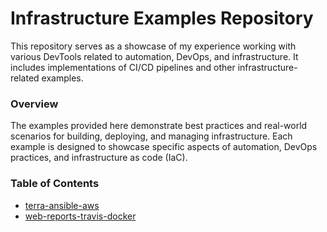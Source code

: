 # Infrastructure Examples Repository
This repository serves as a showcase of my experience working with various DevTools related to automation, DevOps, and infrastructure. It includes implementations of CI/CD pipelines and other infrastructure-related examples.

### Overview
The examples provided here demonstrate best practices and real-world scenarios for building, deploying, and managing infrastructure. Each example is designed to showcase specific aspects of automation, DevOps practices, and infrastructure as code (IaC).

### Table of Contents
- [terra-ansible-aws](https://github.com/griffin-38/infra-examples/blob/master/terra-ansible-aws/READ.MD)
- [web-reports-travis-docker](https://github.com/griffin-38/infra-examples/blob/master/web-reports-jenkins-docker/README.md)


